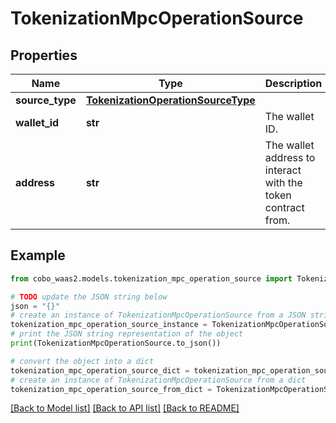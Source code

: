 # TokenizationMpcOperationSource


## Properties

Name | Type | Description | Notes
------------ | ------------- | ------------- | -------------
**source_type** | [**TokenizationOperationSourceType**](TokenizationOperationSourceType.md) |  | 
**wallet_id** | **str** | The wallet ID. | 
**address** | **str** | The wallet address to interact with the token contract from. | 

## Example

```python
from cobo_waas2.models.tokenization_mpc_operation_source import TokenizationMpcOperationSource

# TODO update the JSON string below
json = "{}"
# create an instance of TokenizationMpcOperationSource from a JSON string
tokenization_mpc_operation_source_instance = TokenizationMpcOperationSource.from_json(json)
# print the JSON string representation of the object
print(TokenizationMpcOperationSource.to_json())

# convert the object into a dict
tokenization_mpc_operation_source_dict = tokenization_mpc_operation_source_instance.to_dict()
# create an instance of TokenizationMpcOperationSource from a dict
tokenization_mpc_operation_source_from_dict = TokenizationMpcOperationSource.from_dict(tokenization_mpc_operation_source_dict)
```
[[Back to Model list]](../README.md#documentation-for-models) [[Back to API list]](../README.md#documentation-for-api-endpoints) [[Back to README]](../README.md)


